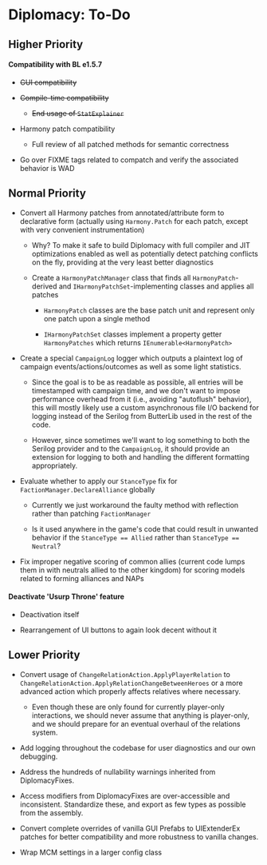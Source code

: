# Diplomacy: To-Do


## Higher Priority


#### Compatibility with BL e1.5.7

- ~~GUI compatibility~~

- ~~Compile-time compatibility~~

  + ~~End usage of `StatExplainer`~~

- Harmony patch compatibility

  + Full review of all patched methods for semantic correctness

- Go over FIXME tags related to compatch and verify the associated behavior is WAD


## Normal Priority


- Convert all Harmony patches from annotated/attribute form to declarative form (actually using `Harmony.Patch` for each patch, except with very convenient instrumentation)

  + Why? To make it safe to build Diplomacy with full compiler and JIT optimizations enabled as well as potentially detect patching conflicts on the fly, providing at the very least better diagnostics

  + Create a `HarmonyPatchManager` class that finds all `HarmonyPatch`-derived and `IHarmonyPatchSet`-implementing classes and applies all patches

    * `HarmonyPatch` classes are the base patch unit and represent only one patch upon a single method

    * `IHarmonyPatchSet` classes implement a property getter `HarmonyPatches` which returns `IEnumerable<HarmonyPatch>`


- Create a special `CampaignLog` logger which outputs a plaintext log of campaign events/actions/outcomes as well as some light statistics.

  + Since the goal is to be as readable as possible, all entries will be timestamped with campaign time, and we don't want to impose performance overhead from it (i.e., avoiding "autoflush" behavior), this will mostly likely use a custom asynchronous file I/O backend for logging instead of the Serilog from ButterLib used in the rest of the code.

  + However, since sometimes we'll want to log something to both the Serilog provider and to the `CampaignLog`, it should provide an extension for logging to both and handling the different formatting appropriately.


- Evaluate whether to apply our `StanceType` fix for `FactionManager.DeclareAlliance` globally

  + Currently we just workaround the faulty method with reflection rather than patching `FactionManager`

  + Is it used anywhere in the game's code that could result in unwanted behavior if the `StanceType == Allied` rather than `StanceType == Neutral`?


- Fix improper negative scoring of common allies (current code lumps them in with neutrals allied to the other kingdom) for scoring models related to forming alliances and NAPs


#### Deactivate 'Usurp Throne' feature

- Deactivation itself

- Rearrangement of UI buttons to again look decent without it


## Lower Priority


- Convert usage of `ChangeRelationAction.ApplyPlayerRelation` to `ChangeRelationAction.ApplyRelationChangeBetweenHeroes` or a more advanced action which properly affects relatives where necessary.

  + Even though these are only found for currently player-only interactions, we should never assume that anything is player-only, and we should prepare for an eventual overhaul of the relations system.

- Add logging throughout the codebase for user diagnostics and our own debugging.

- Address the hundreds of nullability warnings inherited from DiplomacyFixes.

- Access modifiers from DiplomacyFixes are over-accessible and inconsistent. Standardize these, and export as few types as possible from the assembly.

- Convert complete overrides of vanilla GUI Prefabs to UIExtenderEx patches for better compatibility and more robustness to vanilla changes.

- Wrap MCM settings in a larger config class
